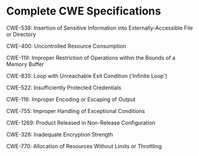 

# Complete CWE Specifications

CWE-538: Insertion of Sensitive Information into Externally-Accessible File or Directory

CWE-400: Uncontrolled Resource Consumption

CWE-119: Improper Restriction of Operations within the Bounds of a Memory Buffer

CWE-835: Loop with Unreachable Exit Condition ('Infinite Loop')

CWE-522: Insufficiently Protected Credentials

CWE-116: Improper Encoding or Escaping of Output

CWE-755: Improper Handling of Exceptional Conditions

CWE-1269: Product Released in Non-Release Configuration

CWE-326: Inadequate Encryption Strength

CWE-770: Allocation of Resources Without Limits or Throttling